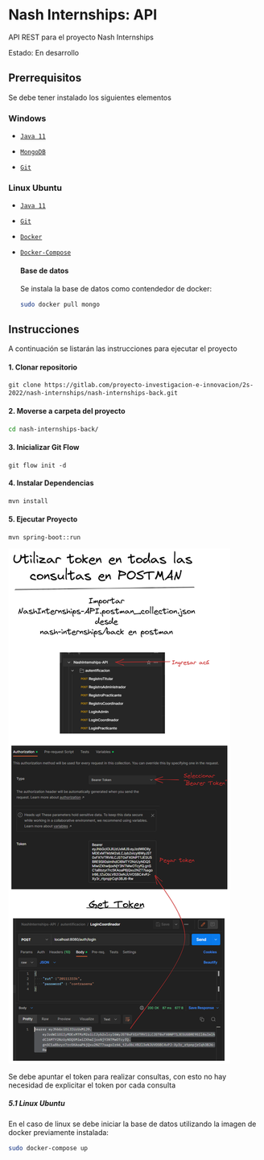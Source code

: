 # Nash Internships: API

API REST para el proyecto Nash Internships

Estado: En desarrollo

## Prerrequisitos

Se debe tener instalado los siguientes elementos

### Windows

- [`Java 11`](https://www.oracle.com/java/technologies/downloads/#java11)

- [`MongoDB`](https://www.mongodb.com/try/download/community)

- [`Git`](https://git-scm.com/)

### Linux Ubuntu

- [`Java 11`](https://www.oracle.com/java/technologies/downloads/#java11)

- [`Git`](https://git-scm.com/)

- [`Docker`](https://www.docker.com/)

- [`Docker-Compose`](https://docs.docker.com/compose/install/)
  
  #### Base de datos
  
  Se instala la base de datos como contendedor de docker:
  
  ```bash
  sudo docker pull mongo
  ```
  
  

## Instrucciones

A continuación se listarán las instrucciones para ejecutar el proyecto

#### 1. Clonar repositorio

```git
git clone https://gitlab.com/proyecto-investigacion-e-innovacion/2s-2022/nash-internships/nash-internships-back.git
```

#### 2. Moverse a carpeta del proyecto

```bash
cd nash-internships-back/
```

#### 3. Inicializar Git Flow

```git
git flow init -d
```

#### 4. Instalar Dependencias

```bash
mvn install
```

#### 5. Ejecutar Proyecto

```bash
mvn spring-boot::run
```

![Tutorial](postman-tutorial.png "POSTMAN")

Se debe apuntar el token para realizar consultas, con esto no hay necesidad de explicitar el token por cada consulta

##### 5.1 Linux Ubuntu

En el caso de linux se debe iniciar la base de datos utilizando la imagen de docker previamente instalada:

```bash
sudo docker-compose up
```


